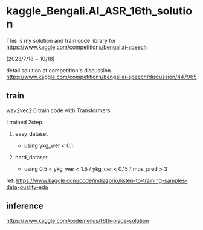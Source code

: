 # kaggle_Bengali.AI_ASR_16th_solution

This is my solution and train code library for
https://www.kaggle.com/competitions/bengaliai-speech

(2023/7/18 ~ 10/18)

detail solution at competition's discussion.
https://www.kaggle.com/competitions/bengaliai-speech/discussion/447965

## train

wav2vec2.0 train code with Transformers.

I trained 2step.

1. easy_dataset

   - using ykg_wer < 0.1.

2. hard_dataset
   - using 0.5 < ykg_wer < 1.5 / ykg_cer < 0.15 / mos_pred > 3

ref:
https://www.kaggle.com/code/imtiazprio/listen-to-training-samples-data-quality-eda

## inference

https://www.kaggle.com/code/neilus/16th-place-solution
